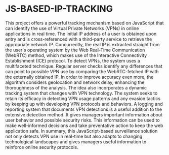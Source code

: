 # JS-BASED-IP-TRACKING
This project offers a powerful tracking mechanism based on JavaScript that can identify the use of Virtual Private Networks (VPNs) in online applications in real time.
The initial IP address of a user is obtained upon entry and is cross-referenced with a third-party service to retrieve the appropriate network IP. Concurrently, the real IP is extracted straight from the user's operating system by the Web
Real-Time Communication (WebRTC) method, which makes use of the Interactive Connectivity Establishment (ICE) protocol.
To detect VPNs, the system uses a multifaceted technique. 
Regular server checks identify any differences that can point to possible VPN use by comparing the WebRTC-fetched IP with the externally obtained IP. In order to improve accuracy even more, the algorithm considers
geolocation and network delay, enhancing the thoroughness of the analysis.
The idea also incorporates a dynamic tracking system that changes with VPN technology. The system seeks to retain its efficacy in detecting VPN usage patterns and any evasion tactics by keeping up with developing VPN protocols and behaviors.
A logging and reporting system that documents VPN detections is a useful addition to the extensive detection method. 
It gives managers important information about user behavior and possible security risks. 
This information can be used to make well-informed decisions and take preventative action to keep the web application safe.
In summary, this JavaScript-based surveillance solution not only detects VPN use in real-time but also adapts to changing technological landscapes and gives managers useful information to reinforce online security protocols.
